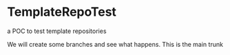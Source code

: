 # TemplateRepoTest
a POC to test template repositories

We will create some branches and see what happens. This is the main trunk
